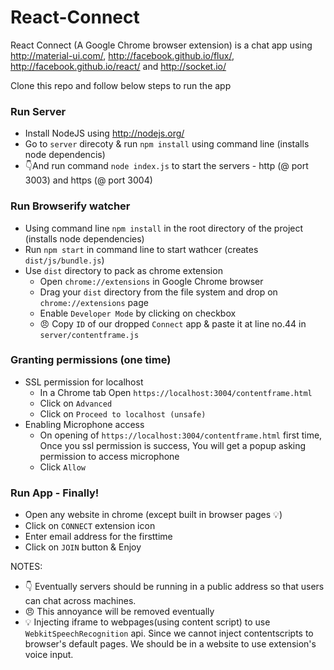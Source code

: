 React-Connect
=============

React Connect (A Google Chrome browser extension) is a chat app using http://material-ui.com/, http://facebook.github.io/flux/, http://facebook.github.io/react/ and http://socket.io/

Clone this repo and follow below steps to run the app

### Run Server
- Install NodeJS using http://nodejs.org/
- Go to ``server`` direcoty & run ``npm install`` using command line (installs node dependencis)
- :point_down:And run command ``node index.js`` to start the servers  - http (@ port 3003) and https (@ port 3004)

### Run Browserify watcher
- Using command line ``npm install`` in the root directory of the project (installs node dependencies)
- Run ``npm start`` in command line to start wathcer (creates ``dist/js/bundle.js``)
- Use ``dist`` directory to pack as chrome extension
	- Open ``chrome://extensions`` in Google Chrome browser
	- Drag your ``dist`` directory from the file system and drop on ``chrome://extensions`` page
	- Enable ``Developer Mode`` by clicking on checkbox
	- :angry: Copy ``ID`` of our dropped ``Connect`` app & paste it at line no.44 in ``server/contentframe.js``

### Granting permissions (one time)
- SSL permission for localhost
	- In a Chrome tab Open ``https://localhost:3004/contentframe.html``
	- Click on ``Advanced``
	- Click on ``Proceed to localhost (unsafe)``
- Enabling Microphone access
	- On opening of ``https://localhost:3004/contentframe.html`` first time, Once you ssl permission is success, You will get a popup asking permission to access microphone
	- Click ``Allow``

### Run App - Finally!
- Open any website in chrome (except built in browser pages :bulb:) 
- Click on ``CONNECT`` extension icon
- Enter email address for the firsttime
- Click on ``JOIN`` button & Enjoy


NOTES:
- :point_down: Eventually servers should be running in a public address so that users can chat across machines.
- :angry: This annoyance will be removed eventually
- :bulb: Injecting iframe to webpages(using content script) to use ``WebkitSpeechRecognition`` api. Since we cannot inject contentscripts to browser's default pages. We should be in a website to use extension's voice input.
